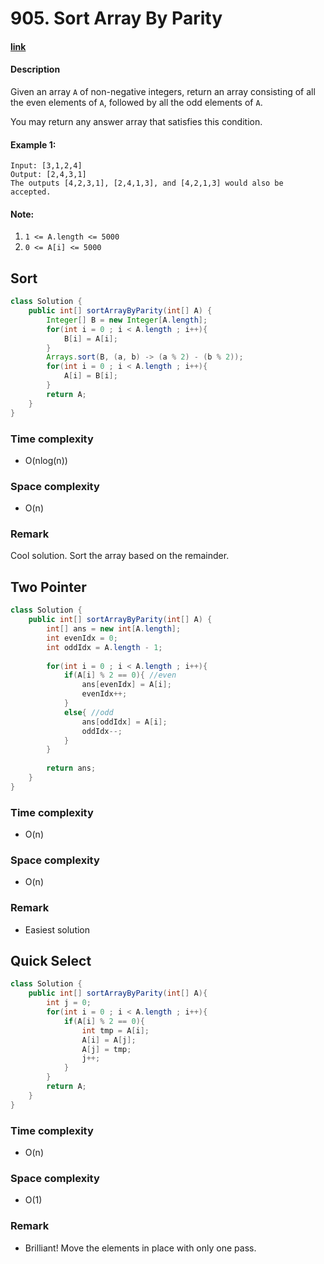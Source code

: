 # 905. Sort Array By Parity

#### [link](https://leetcode.com/problems/sort-array-by-parity/) 

#### Description
Given an array `A` of non-negative integers, return an array consisting of all the even elements of `A`, followed by all the odd elements of `A`.

You may return any answer array that satisfies this condition.

#### Example 1:
```
Input: [3,1,2,4]
Output: [2,4,3,1]
The outputs [4,2,3,1], [2,4,1,3], and [4,2,1,3] would also be accepted.
```
#### Note:
1. `1 <= A.length <= 5000`
2. `0 <= A[i] <= 5000`

## Sort
```java
class Solution {
    public int[] sortArrayByParity(int[] A) {
        Integer[] B = new Integer[A.length];
        for(int i = 0 ; i < A.length ; i++){
            B[i] = A[i];
        }
        Arrays.sort(B, (a, b) -> (a % 2) - (b % 2));
        for(int i = 0 ; i < A.length ; i++){
            A[i] = B[i];
        }
        return A;
    }
}
```

### Time complexity
* O(nlog(n))
### Space complexity
* O(n)
### Remark
Cool solution. Sort the array based on the remainder.

## Two Pointer
```java
class Solution {
    public int[] sortArrayByParity(int[] A) {
        int[] ans = new int[A.length];
        int evenIdx = 0;
        int oddIdx = A.length - 1;
        
        for(int i = 0 ; i < A.length ; i++){
            if(A[i] % 2 == 0){ //even
                ans[evenIdx] = A[i];
                evenIdx++;
            }
            else{ //odd
                ans[oddIdx] = A[i];
                oddIdx--;
            }
        }
        
        return ans;
    }
}
```

### Time complexity
* O(n)
### Space complexity
* O(n)
### Remark
* Easiest solution

## Quick Select
```java
class Solution {
    public int[] sortArrayByParity(int[] A){
        int j = 0;
        for(int i = 0 ; i < A.length ; i++){
            if(A[i] % 2 == 0){
                int tmp = A[i];
                A[i] = A[j];
                A[j] = tmp;
                j++;
            }
        }
        return A;
    }
}
```

### Time complexity
* O(n)
### Space complexity
* O(1)
### Remark
* Brilliant! Move the elements in place with only one pass.